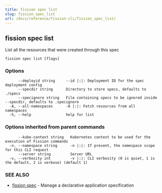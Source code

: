 ```yaml
---
title: fission spec list
slug: fission_spec_list
url: /docs/reference/fission-cli/fission_spec_list/
---
```

## fission spec list

List all the resources that were created through this spec

```
fission spec list [flags]
```

### Options

```
      --deployid string     --id |:|: Deployment ID for the spec deployment config
      --specdir string      Directory to store specs, defaults to ./specs
      --specignore string   File containing specs to be ignored inside --specdir, defaults to .specignore
  -A, --all-namespaces      -A |:|: Fetch resources from all namespaces
  -h, --help                help for list
```

### Options inherited from parent commands

```
      --kube-context string   Kubernetes context to be used for the execution of Fission commands
  -n, --namespace string      -n |:|: If present, the namespace scope for this CLI request
      --server string         Server URL
  -v, --verbosity int         -v |:|: CLI verbosity (0 is quiet, 1 is the default, 2 is verbose) (default 1)
```

### SEE ALSO

* [fission spec](/docs/reference/fission-cli/fission_spec/)	 - Manage a declarative application specification

